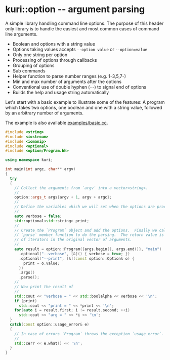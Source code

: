 # kuri::option -- argument parsing

A simple library handling command line options.  The purpose of this
header only library is to handle the easiest and most common cases of
command line arguments.

* Boolean and options with a string value
* Options taking values accepts `--option value` or `--option=value`
* Only one string per option
* Processing of options through callbacks
* Grouping of options
* Sub commands
* Helper function to parse number ranges (e.g. 1-3,5,7-)
* Min and max number of arguments after the options
* Conventional use of double hyphen (`--`) to signal end of options
* Builds the help and usage string automatically

Let's start with a basic example to illustrate some of the features: A
program which takes two options, one boolean and one with a string
value, followed by an arbitrary number of arguments.

The example is also available [examples/basic.cc](examples/basic.cc).

```cpp
#include <string>
#include <iostream>
#include <iomanip>
#include <optional>
#include <option/Program.hh>

using namespace kuri;

int main(int argc, char** argv)
{
  try
  {
    // Collect the arguments from `argv` into a vector<string>.
    //
    option::args_t args{argv + 1, argv + argc};
    //
    // Define the variables which we will set when the options are processed.
    //
    auto verbose = false;
    std::optional<std::string> print;
    //
    // Create the `Program` object and add the options.  Finally we call the
    // `parse` member function to do the parsing.  The return value is a pair
    // of iterators in the original vector of arguments.
    //
    auto result = option::Program({args.begin(), args.end()}, "main")
      .optional("--verbose", [&]() { verbose = true; })
      .optional("--print", [&](const option::Option& o) {
        print = o.value;
      })
      .args()
      .parse();
    //
    // Now print the result of
    //
    std::cout << "verbose = " << std::boolalpha << verbose << '\n';
    if (print)
      std::cout << "print = " << *print << '\n';
    for(auto i = result.first; i != result.second; ++i)
      std::cout << "arg = " << *i << '\n';
  }
  catch(const option::usage_error& e)
  {
    // In case of errors `Program` throws the exception `usage_error`.
    //
    std::cerr << e.what() << '\n';
  }
}
```
